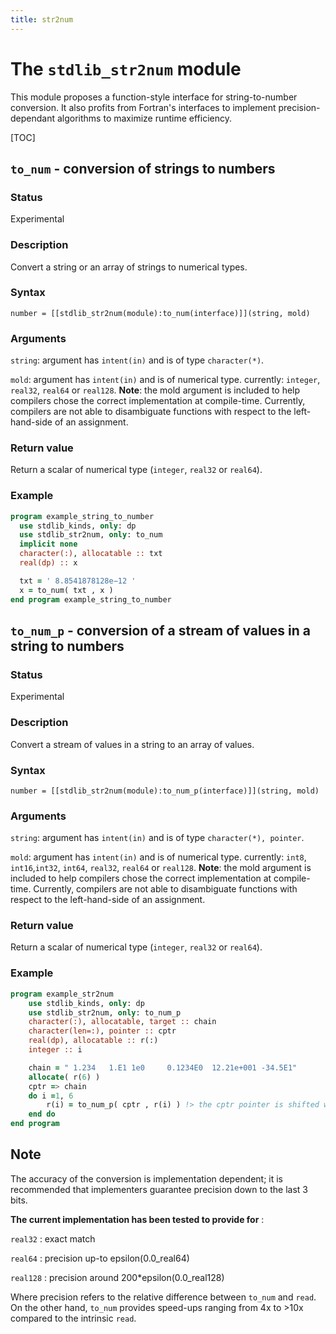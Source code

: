 ```yaml
---
title: str2num
---
```


# The `stdlib_str2num` module

This module proposes a function-style interface for string-to-number conversion. It also profits from Fortran's interfaces to implement precision-dependant algorithms to maximize runtime efficiency.

[TOC]

## `to_num` - conversion of strings to numbers

### Status

Experimental

### Description

Convert a string or an array of strings to numerical types.

### Syntax

`number = [[stdlib_str2num(module):to_num(interface)]](string, mold)`

### Arguments

`string`: argument has `intent(in)` and is of type `character(*)`.

`mold`: argument has `intent(in)` and is of numerical type. currently: `integer`, `real32`, `real64` or `real128`. **Note**: the mold argument is included to help compilers chose the correct implementation at compile-time. Currently, compilers are not able to disambiguate functions with respect to the left-hand-side of an assignment.

### Return value

Return a scalar of numerical type (`integer`, `real32` or `real64`).

### Example

```fortran
program example_string_to_number
  use stdlib_kinds, only: dp
  use stdlib_str2num, only: to_num
  implicit none
  character(:), allocatable :: txt
  real(dp) :: x

  txt = ' 8.8541878128e−12 '
  x = to_num( txt , x )
end program example_string_to_number
```

## `to_num_p` - conversion of a stream of values in a string to numbers

### Status

Experimental

### Description

Convert a stream of values in a string to an array of values.

### Syntax

`number = [[stdlib_str2num(module):to_num_p(interface)]](string, mold)`

### Arguments

`string`: argument has `intent(in)` and is of type `character(*), pointer`.

`mold`: argument has `intent(in)` and is of numerical type. currently: `int8`, `int16`,`int32`, `int64`, `real32`, `real64` or `real128`. **Note**: the mold argument is included to help compilers chose the correct implementation at compile-time. Currently, compilers are not able to disambiguate functions with respect to the left-hand-side of an assignment.

### Return value

Return a scalar of numerical type (`integer`, `real32` or `real64`).

### Example

```fortran
program example_str2num
    use stdlib_kinds, only: dp
    use stdlib_str2num, only: to_num_p
    character(:), allocatable, target :: chain
    character(len=:), pointer :: cptr
    real(dp), allocatable :: r(:)
    integer :: i 

    chain = " 1.234   1.E1 1e0     0.1234E0  12.21e+001 -34.5E1"
    allocate( r(6) )
    cptr => chain
    do i =1, 6
        r(i) = to_num_p( cptr , r(i) ) !> the cptr pointer is shifted within the function
    end do
end program
```

## Note
The accuracy of the conversion is implementation dependent; it is recommended that implementers guarantee precision down to the last 3 bits.

**The current implementation has been tested to provide for** :

`real32`  : exact match

`real64`  : precision up-to epsilon(0.0_real64)

`real128` : precision around 200*epsilon(0.0_real128)

Where precision refers to the relative difference between `to_num` and `read`. On the other hand, `to_num` provides speed-ups ranging from 4x to >10x compared to the intrinsic `read`.